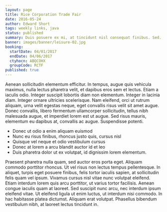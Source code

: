 ```yaml
---
layout: page
title: Rice Corporation Trade Fair
date: 2016-05-24
author: Edward Short
tags: weekly links, java
status: published
summary: Duis posuere ex mi, at tincidunt nisl consequat finibus. Sed.
banner: images/banner/leisure-02.jpg
booking:
  startDate: 04/01/2017
  endDate: 04/06/2017
  ctyhocn: ABQCOHX
  groupCode: RCTF
published: true
---
```

Aenean sollicitudin elementum efficitur. In tempus, augue quis vehicula maximus, nulla lectus pharetra velit, et dapibus eros sem et lectus. Etiam a iaculis odio. Integer suscipit lobortis diam non elementum. Integer in lacinia diam. Integer ornare ultricies scelerisque. Nam eleifend, orci ut rutrum aliquam, urna velit egestas neque, eget convallis risus velit sit amet augue. Donec convallis, libero fermentum ullamcorper sollicitudin, tellus nibh malesuada augue, et imperdiet lorem est ut augue. Sed risus mauris, elementum eu dapibus at, convallis ac augue. Suspendisse potenti.

* Donec ut odio a enim aliquam euismod
* Nunc eu risus finibus, rhoncus justo quis, cursus nisl
* Quisque vel neque et odio vestibulum cursus
* Donec at lorem a arcu blandit auctor id et leo
* Duis pharetra dolor ut ex volutpat, id dignissim lorem elementum.

Praesent pharetra nulla quam, sed auctor eros porta eget. Aliquam commodo porttitor rhoncus. Ut vel risus non lectus tempus pellentesque. In aliquet, turpis eget posuere finibus, felis tortor iaculis sapien, at sollicitudin felis quam vel ipsum. Vivamus cursus nisl vitae nunc volutpat eleifend. Etiam interdum lorem quis arcu porttitor, ut varius tortor facilisis. Aenean congue iaculis quam at laoreet. Sed suscipit nunc arcu, nec interdum ipsum eleifend vitae. Ut eleifend ligula ut enim luctus, ut interdum nisi commodo. In hac habitasse platea dictumst. Aliquam erat volutpat. Phasellus bibendum vestibulum nibh, at laoreet lectus tincidunt in.
